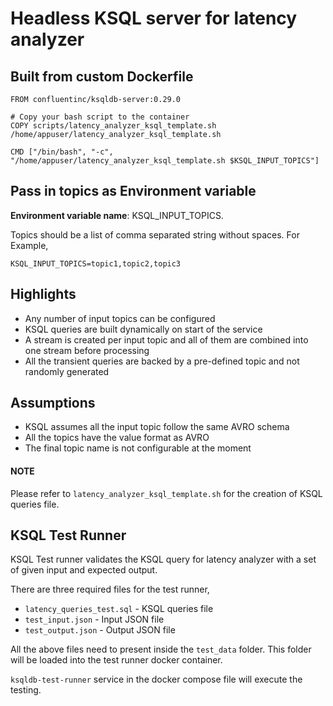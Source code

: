 # Headless KSQL server for latency analyzer

## Built from custom Dockerfile
```docker
FROM confluentinc/ksqldb-server:0.29.0

# Copy your bash script to the container
COPY scripts/latency_analyzer_ksql_template.sh /home/appuser/latency_analyzer_ksql_template.sh

CMD ["/bin/bash", "-c", "/home/appuser/latency_analyzer_ksql_template.sh $KSQL_INPUT_TOPICS"]
```

## Pass in topics as Environment variable
**Environment variable name**: KSQL_INPUT_TOPICS.


Topics should be a list of comma separated string without spaces. For Example,
```
KSQL_INPUT_TOPICS=topic1,topic2,topic3
```

## Highlights

- Any number of input topics can be configured
- KSQL queries are built dynamically on start of the service
- A stream is created per input topic and all of them are combined into one stream before processing
- All the transient queries are backed by a pre-defined topic and not randomly generated

## Assumptions

- KSQL assumes all the input topic follow the same AVRO schema
- All the topics have the value format as AVRO
- The final topic name is not configurable at the moment


#### NOTE
Please refer to `latency_analyzer_ksql_template.sh` for the creation of KSQL queries file.


## KSQL Test Runner

KSQL Test runner validates the KSQL query for latency analyzer with a set of given input and expected output.

There are three required files for the test runner,
- `latency_queries_test.sql` - KSQL queries file
- `test_input.json` - Input JSON file
- `test_output.json` - Output JSON file

All the above files need to present inside the `test_data` folder. This folder will be loaded into the test runner docker container.

`ksqldb-test-runner` service in the docker compose file will execute the testing.